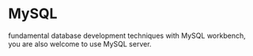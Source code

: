 # MySQL
fundamental database development techniques with MySQL workbench, you are also welcome to use MySQL server.
